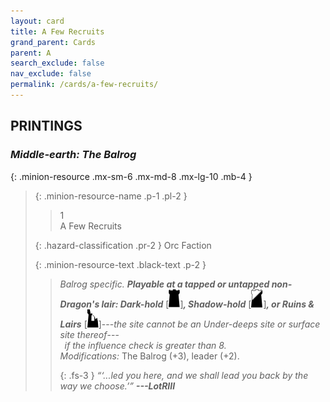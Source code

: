 ```yaml
---
layout: card
title: A Few Recruits
grand_parent: Cards
parent: A
search_exclude: false
nav_exclude: false
permalink: /cards/a-few-recruits/
---
```


## PRINTINGS


### _Middle-earth: The Balrog_

{: .minion-resource .mx-sm-6 .mx-md-8 .mx-lg-10 .mb-4 }
> {: .minion-resource-name .p-1 .pl-2 }
> > <div class="hazard-mp">1</div>
> > <div class="card-name">A Few Recruits</div>
>
> {: .hazard-classification .pr-2 }
> Orc Faction
>
> {: .minion-resource-text .black-text .p-2 }
> > _Balrog specific._ ***Playable at a tapped or untapped non-Dragon's lair: Dark-hold*** \[![](/assets/images/dark-hold.svg)]***, Shadow-hold*** \[![](/assets/images/shadow-hold.svg)]***, or Ruins & Lairs*** \[![](/assets/images/ruinlair.svg)]---_the site cannot be an Under-deeps site or surface site thereof_---<br>&ensp;_if the influence check is greater than 8._ <br>_Modifications:_ The Balrog (+3), leader (+2).   
> > 
> > {: .fs-3 } 
> > _“‘...led you here, and we shall lead you back by the way we choose.’”_ ***---&#65279;LotRIII*** 
> 
